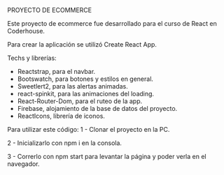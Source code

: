 PROYECTO DE ECOMMERCE

Este proyecto de ecommerce fue desarrollado para el curso de React en Coderhouse.

Para crear la aplicación se utilizó Create React App.


Techs y librerías:

- Reactstrap, para el navbar.
- Bootswatch, para botones y estilos en general.
- Sweetlert2, para las alertas animadas.
- react-spinkit, para las animaciones del loading.
- React-Router-Dom, para el ruteo de la app.
- Firebase, alojamiento de la base de datos del proyecto.
- ReactIcons, librería de iconos.

Para utilizar este código:
1 - Clonar el proyecto en la PC.

2 - Inicializarlo con npm i en la consola.

3 - Correrlo con npm start para levantar la página y poder verla en el navegador.
